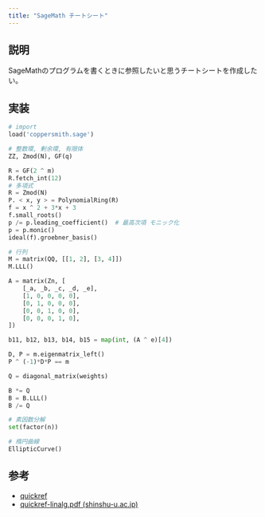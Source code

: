 ```yaml
---
title: "SageMath チートシート"
---
```


## 説明

SageMathのプログラムを書くときに参照したいと思うチートシートを作成したい。

## 実装

```python
# import
load('coppersmith.sage')

# 整数環, 剰余環, 有限体
ZZ, Zmod(N), GF(q)

R = GF(2 ^ m)
R.fetch_int(12)
# 多項式
R = Zmod(N)
P. < x, y > = PolynomialRing(R)
f = x ^ 2 + 3*x + 3
f.small_roots()
p /= p.leading_coefficient()  # 最高次項 モニック化
p = p.monic()
ideal(f).groebner_basis()

# 行列
M = matrix(QQ, [[1, 2], [3, 4]])
M.LLL()

A = matrix(Zn, [
    [_a, _b, _c, _d, _e],
    [1, 0, 0, 0, 0],
    [0, 1, 0, 0, 0],
    [0, 0, 1, 0, 0],
    [0, 0, 0, 1, 0],
])

b11, b12, b13, b14, b15 = map(int, (A ^ e)[4])

D, P = m.eigenmatrix_left()
P ^ (-1)*D*P == m

Q = diagonal_matrix(weights)

B *= Q
B = B.LLL()
B /= Q

# 素因数分解
set(factor(n))

# 楕円曲線
EllipticCurve()
```

## 参考
- [quickref](https://wiki.sagemath.org/quickref?action=AttachFile&do=get&target=quickref.pdf)
- [quickref-linalg.pdf (shinshu-u.ac.jp)](http://math.shinshu-u.ac.jp/~nu/nora/sage/doc/refcard/quickref-linalg/200905/ja-utf8/quickref-linalg.pdf)
